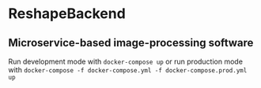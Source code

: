 # ReshapeBackend

## Microservice-based image-processing software

Run development mode with ```docker-compose up```
or run production mode with ```docker-compose -f docker-compose.yml -f docker-compose.prod.yml up```